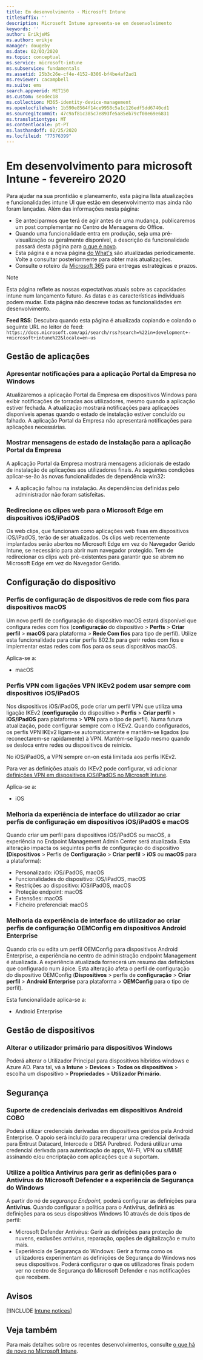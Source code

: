 ```yaml
---
title: Em desenvolvimento - Microsoft Intune
titleSuffix: ''
description: Microsoft Intune apresenta-se em desenvolvimento
keywords: ''
author: ErikjeMS
ms.author: erikje
manager: dougeby
ms.date: 02/03/2020
ms.topic: conceptual
ms.service: microsoft-intune
ms.subservice: fundamentals
ms.assetid: 25b3c26e-cf4e-4152-8306-bf4be4af2ad1
ms.reviewer: cacampbell
ms.suite: ems
search.appverid: MET150
ms.custom: seodec18
ms.collection: M365-identity-device-management
ms.openlocfilehash: 1b590e8564f14ce9958c5a1c126edf5dd6740cd1
ms.sourcegitcommit: 47c9af81c385c7e893fe5a85eb79cf08e69e6831
ms.translationtype: MT
ms.contentlocale: pt-PT
ms.lasthandoff: 02/25/2020
ms.locfileid: "77576399"
---
```

# <a name="in-development-for-microsoft-intune---february-2020"></a>Em desenvolvimento para microsoft Intune - fevereiro 2020

Para ajudar na sua prontidão e planeamento, esta página lista atualizações e funcionalidades intune UI que estão em desenvolvimento mas ainda não foram lançadas. Além das informações nesta página: 

- Se anteciparmos que terá de agir antes de uma mudança, publicaremos um post complementar no Centro de Mensagens do Office.
- Quando uma funcionalidade entra em produção, seja uma pré-visualização ou geralmente disponível, a descrição da funcionalidade passará desta página para [o que é novo](whats-new.md).
- Esta página e a nova página [do What's](whats-new.md) são atualizadas periodicamente. Volte a consultar posteriormente para obter mais atualizações.
- Consulte o roteiro da [Microsoft 365](https://www.microsoft.com/microsoft-365/roadmap?rtc=2&filters=EMS) para entregas estratégicas e prazos.

> [!NOTE]
> Esta página reflete as nossas expectativas atuais sobre as capacidades intune num lançamento futuro. As datas e as características individuais podem mudar. Esta página não descreve todas as funcionalidades em desenvolvimento.

**Feed RSS**: Descubra quando esta página é atualizada copiando e colando o seguinte URL no leitor de feed: `https://docs.microsoft.com/api/search/rss?search=%22in+development+-+microsoft+intune%22&locale=en-us`

<!--
## What's coming to Intune in the Azure portal 
## What's coming to Intune apps
## Notices
-->

<!-- Common categories:  
## App management
## Device configuration
## Device enrollment
## Device management
## Intune apps
## Monitor and troubleshoot
## Role-based access control
## Security

-->
 
<!-- ***********************************************-->
## <a name="app-management"></a>Gestão de aplicações

### <a name="display-notifications-for-the-company-portal-app-on-windows---1808082----"></a>Apresentar notificações para a aplicação Portal da Empresa no Windows<!-- 1808082  -->
Atualizaremos a aplicação Portal da Empresa em dispositivos Windows para exibir notificações de torradas aos utilizadores, mesmo quando a aplicação estiver fechada. A atualização mostrará notificações para aplicações disponíveis apenas quando o estado de instalação estiver concluído ou falhado. A aplicação Portal da Empresa não apresentará notificações para aplicações necessárias. 

### <a name="display-installation-status-messages-for-the-company-portal-app---2514416----"></a>Mostrar mensagens de estado de instalação para a aplicação Portal da Empresa<!-- 2514416  -->
A aplicação Portal da Empresa mostrará mensagens adicionais de estado de instalação de aplicações aos utilizadores finais. As seguintes condições aplicar-se-ão às novas funcionalidades de dependência win32:
- A aplicação falhou na instalação. As dependências definidas pelo administrador não foram satisfeitas.

### <a name="retarget-web-clips-to-microsoft-edge-on-iosipados-devices---5455276---"></a>Redirecione os clipes web para o Microsoft Edge em dispositivos iOS/iPadOS<!-- 5455276 -->
Os web clips, que funcionam como aplicações web fixas em dispositivos iOS/iPadOS, terão de ser atualizados. Os clips web recentemente implantados serão abertos no Microsoft Edge em vez do Navegador Gerido Intune, se necessário para abrir num navegador protegido. Tem de redirecionar os clips web pré-existentes para garantir que se abrem no Microsoft Edge em vez do Navegador Gerido.


<!-- ***********************************************-->
## <a name="device-configuration"></a>Configuração do dispositivo

### <a name="wired-network-device-configuration-profiles-for-macos-devices---3508686----"></a>Perfis de configuração de dispositivos de rede com fios para dispositivos macOS<!-- 3508686  -->
Um novo perfil de configuração do dispositivo macOS estará disponível que configura redes com fios (**configuração** do dispositivo > **Perfis** > **Criar perfil** > **macOS** para plataforma > **Rede Com fios** para tipo de perfil). Utilize esta funcionalidade para criar perfis 802.1x para gerir redes com fios e implementar estas redes com fios para os seus dispositivos macOS.

Aplica-se a:
- macOS

### <a name="vpn-profiles-with-ikev2-vpn-connections-can-use-always-on-with-iosipados-devices----1947932-idready---"></a>Perfis VPN com ligações VPN IKEv2 podem usar sempre com dispositivos iOS/iPadOS <!-- 1947932 idready -->
Nos dispositivos iOS/iPadOS, pode criar um perfil VPN que utiliza uma ligação IKEv2 (**configuração** do dispositivo > **Perfis** > **Criar perfil** > **iOS/iPadOS** para plataforma > **VPN** para o tipo de perfil). Numa futura atualização, pode configurar sempre com o IKEv2. Quando configurados, os perfis VPN IKEv2 ligam-se automaticamente e mantêm-se ligados (ou reconectarem-se rapidamente) à VPN. Mantém-se ligado mesmo quando se desloca entre redes ou dispositivos de reinício.

No iOS/iPadOS, a VPN sempre on-on está limitada aos perfis IKEv2.

Para ver as definições atuais do IKEv2 pode configurar, vá adicionar [definições VPN em dispositivos iOS/iPadOS no Microsoft Intune](../configuration/vpn-settings-ios.md#ikev2-settings).

Aplica-se a:
- iOS

### <a name="improved-user-interface-experience-when-creating-configuration-profiles-on-iosipados-and-macos-devices---5569008-5569039-5569057-5569110-5569116-5569131-5569139-5569153-5859984-idready---"></a>Melhoria da experiência de interface do utilizador ao criar perfis de configuração em dispositivos iOS/iPadOS e macOS<!-- 5569008-5569039-5569057-5569110-5569116-5569131-5569139-5569153-5859984 idready -->
Quando criar um perfil para dispositivos iOS/iPadOS ou macOS, a experiência no Endpoint Management Admin Center será atualizada. Esta alteração impacta os seguintes perfis de configuração do dispositivo **(Dispositivos** > Perfis de **Configuração** > **Criar perfil** > **iOS** ou **macOS** para a plataforma):

- Personalizado: iOS/iPadOS, macOS
- Funcionalidades do dispositivo: iOS/iPadOS, macOS
- Restrições ao dispositivo: iOS/iPadOS, macOS
- Proteção endpoint: macOS
- Extensões: macOS
- Ficheiro preferencial: macOS

### <a name="improved-user-interface-experience-when-creating-oemconfig-configuration-profiles-on-android-enterprise-devices---5568645-idready----"></a>Melhoria da experiência de interface do utilizador ao criar perfis de configuração OEMConfig em dispositivos Android Enterprise<!-- 5568645 idready  -->
Quando cria ou edita um perfil OEMConfig para dispositivos Android Enterprise, a experiência no centro de administração endpoint Management é atualizada. A experiência atualizada fornecerá um resumo das definições que configurado num ápice. Esta alteração afeta o perfil de configuração do dispositivo OEMConfig (**Dispositivos** > perfis de **configuração** > **Criar perfil** > **Android Enterprise** para plataforma > **OEMConfig** para o tipo de perfil).

Esta funcionalidade aplica-se a:
- Android Enterprise 


<!-- ***********************************************-->
<!--## Device enrollment-->


<!-- ***********************************************-->
## <a name="device-management"></a>Gestão de dispositivos

### <a name="change-primary-user-for-windows-devices----3794742---"></a>Alterar o utilizador primário para dispositivos Windows <!-- 3794742 -->
Poderá alterar o Utilizador Principal para dispositivos híbridos windows e Azure AD. Para tal, vá a **Intune** > **Devices** > **Todos os dispositivos** > escolha um dispositivo > **Propriedades** > **Utilizador Primário**. 


<!-- ***********************************************-->
<!--## Intune apps-->
 

<!-- ***********************************************-->
<!--
## Monitoring and troubleshooting
-->

<!-- ***********************************************-->
<!--
## Role-based access control
-->


<!-- ***********************************************-->
## <a name="security"></a>Segurança

### <a name="derived-credentials-support-on-android-cobo-devices--4839592--"></a>Suporte de credenciais derivadas em dispositivos Android COBO<!--4839592-->
Poderá utilizar credenciais derivadas em dispositivos geridos pela Android Enterprise. O apoio será incluído para recuperar uma credencial derivada para Entrust Datacard, Intercede e DISA Purebred. Poderá utilizar uma credencial derivada para autenticação de apps, Wi-Fi, VPN ou s/MIME assinando e/ou encriptação com aplicações que a suportam.

### <a name="use-antivirus-policy-to-manage-settings-for-microsoft-defender-antivirus-and-the-windows-security-experience--6131401---"></a>Utilize a política Antivírus para gerir as definições para o Antivírus do Microsoft Defender e a experiência de Segurança do Windows<!--6131401 -->
A partir do nó de *segurança Endpoint,* poderá configurar as definições para **Antivírus**. Quando configurar a política para o Antivírus, definirá as definições para os seus dispositivos Windows 10 através de dois tipos de perfil:

- Microsoft Defender Antivírus: Gerir as definições para proteção de nuvens, exclusões antivírus, reparação, opções de digitalização e muito mais.
- Experiência de Segurança do Windows: Gerir a forma como os utilizadores experimentam as definições de Segurança do Windows nos seus dispositivos. Poderá configurar o que os utilizadores finais podem ver no centro de Segurança do Microsoft Defender e nas notificações que recebem. 

<!-- ***********************************************-->
## <a name="notices"></a>Avisos

[!INCLUDE [Intune notices](../includes/intune-notices.md)]

## <a name="see-also"></a>Veja também
Para mais detalhes sobre os recentes desenvolvimentos, consulte [o que há de novo no Microsoft Intune](whats-new.md).


